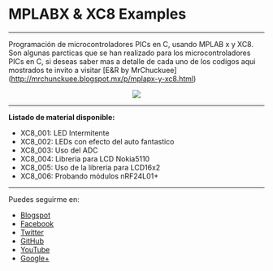 # MPLABX & XC8 Examples
***
Programación de microcontroladores PICs en C, usando MPLAB x y XC8. Son algunas parcticas que se han realizado para los microcontroladores PICs en C, si deseas saber mas a detalle de cada uno de los codigos aqui mostrados te invito a visitar [E&R by MrChuckuee] (http://mrchunckuee.blogspot.mx/p/mplapx-y-xc8.html) 

<p align="center">
  <img src="http://2.bp.blogspot.com/-n3qpKEQO2w4/VF8P-RfQv5I/AAAAAAAAB5k/QfjsE5pZKYU/s1600/mplab%2Bx%2By%2Bxc8%2B-%2Belectronica%2By%2Brobotica.png"/>
</p>

***
**Listado de material disponible:**
- XC8_001: LED Intermitente
- XC8_002: LEDs con efecto del auto fantastico
- XC8_003: Uso del ADC
- XC8_004: Libreria para LCD Nokia5110 
- XC8_005: Uso de la libreria para LCD16x2
- XC8_006: Probando módulos nRF24L01+

***
Puedes seguirme en:
- [Blogspot](http://mrchunckuee.blogspot.com)
- [Facebook](https://www.facebook.com/ElectronicayRobotica)
- [Twitter](https://twitter.com/MrChunckuee)
- [GitHub](https://github.com/MrChunckuee)
- [YouTube](https://www.youtube.com/user/mrchunckueepsr)
- [Google+](https://plus.google.com/u/0/+PedroSanchez-MrChunckuee)
